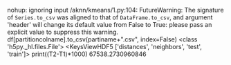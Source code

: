 nohup: ignoring input
/aknn/kmeans/1.py:104: FutureWarning: The signature of `Series.to_csv` was aligned to that of `DataFrame.to_csv`, and argument 'header' will change its default value from False to True: please pass an explicit value to suppress this warning.
  df[partitioncolname].to_csv(partiname+".csv", index=False)
<class 'h5py._hl.files.File'>
<KeysViewHDF5 ['distances', 'neighbors', 'test', 'train']>
print((T2-T1)*1000) 67538.2730960846

